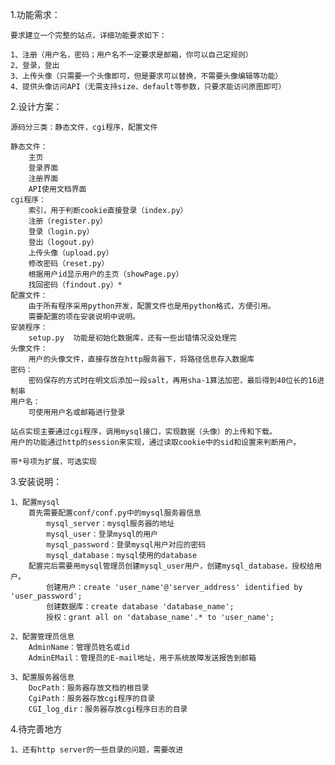 1.功能需求：

    要求建立一个完整的站点，详细功能要求如下：

    1、注册（用户名，密码；用户名不一定要求是邮箱，你可以自己定规则）
    2、登录，登出
    3、上传头像（只需要一个头像即可，但是要求可以替换，不需要头像编辑等功能）
    4、提供头像访问API（无需支持size、default等参数，只要求能访问原图即可）

2.设计方案：

    源码分三类：静态文件，cgi程序，配置文件

    静态文件：
        主页
        登录界面
        注册界面
        API使用文档界面
    cgi程序：
        索引，用于判断cookie直接登录（index.py）
        注册（register.py）
        登录（login.py）
        登出（logout.py）
        上传头像（upload.py）
        修改密码（reset.py）
        根据用户id显示用户的主页（showPage.py）
        找回密码（findout.py）*
    配置文件：
        由于所有程序采用python开发，配置文件也是用python格式，方便引用。
        需要配置的项在安装说明中说明。
    安装程序：
        setup.py  功能是初始化数据库，还有一些出错情况没处理完
    头像文件：
        用户的头像文件，直接存放在http服务器下，将路径信息存入数据库
    密码：
        密码保存的方式时在明文后添加一段salt，再用sha-1算法加密，最后得到40位长的16进制串
    用户名：
        可使用用户名或邮箱进行登录

    站点实现主要通过cgi程序，调用mysql接口，实现数据（头像）的上传和下载。
    用户的功能通过http的session来实现，通过读取cookie中的sid和设置来判断用户。

    带*号项为扩展，可选实现

3.安装说明：

    1、配置mysql
        首先需要配置conf/conf.py中的mysql服务器信息
            mysql_server：mysql服务器的地址
            mysql_user：登录mysql的用户
            mysql_password：登录mysql用户对应的密码
            mysql_database：mysql使用的database
        配置完后需要用mysql管理员创建mysql_user用户，创建mysql_database，授权给用户。
            创建用户：create 'user_name'@'server_address' identified by 'user_password';
            创建数据库：create database 'database_name';
            授权：grant all on 'database_name'.* to 'user_name';

    2、配置管理员信息
        AdminName：管理员姓名或id
        AdminEMail：管理员的E-mail地址，用于系统故障发送报告到邮箱

    3、配置服务器信息
        DocPath：服务器存放文档的根目录
        CgiPath：服务器存放cgi程序的目录
        CGI_log_dir：服务器存放cgi程序日志的目录

4.待完善地方
    
    1、还有http server的一些目录的问题，需要改进
